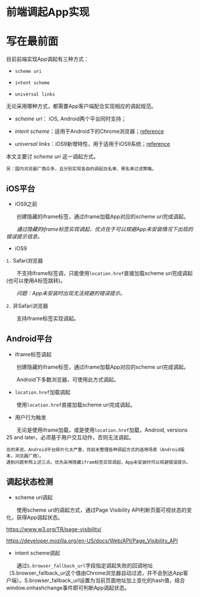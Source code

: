 # 前端调起App实现 #


# 写在最前面 #

目前前端实现App调起有三种方式：

- `scheme uri`

- `intent scheme`

- `universal links`

无论采用哪种方式，都需要App客户端配合实现相应的调起规范。

+ *scheme uri*： iOS, Android两个平台同时支持；

+ *intent scheme*：适用于Android下的Chrome浏览器；[reference](https://developer.chrome.com/multidevice/android/intents)

+ *universal links*：iOS9新增特性，用于适用于iOS9系统；[reference](https://developer.apple.com/library/prerelease/ios/documentation/General/Conceptual/AppSearch/UniversalLinks.html#//apple_ref/doc/uid/TP40016308-CH12)

本文主要讨 *scheme uri* 这一调起方式。

    另：国内浏览器厂商众多，且分别实现各自的调起白名单、黑名单过滤策略。



## iOS平台 ##

- iOS9之前

&emsp;&emsp;创建隐藏的iframe标签，通过iframe加载App对应的scheme uri完成调起。

&emsp;&emsp;*通过隐藏的iframe标签实现调起，优点在于可以规避App未安装情况下出现的错误提示信息。*

- iOS9

`1.` Safari浏览器

&emsp;&emsp;不支持iframe标签调，只能使用`location.href`直接加载scheme uri完成调起(也可以使用A标签跳转)。

&emsp;&emsp;*问题：App未安装时出现无法规避的错误提示。*

`2.` 非Safari浏览器

&emsp;&emsp;支持iframe标签实现调起。


## Android平台 ##

- iframe标签调起

&emsp;&emsp;创建隐藏的iframe标签，通过iframe加载App对应的scheme uri完成调起。

&emsp;&emsp;Android下多数浏览器，可使用此方式调起。

- `location.href`加载调起

&emsp;&emsp;使用`location.href`直接加载scheme uri完成调起。


- 用户行为触发

&emsp;&emsp;无论是使用iframe加载，或是使用`location.href`加载，Android, versions 25 and later，必须基于用户交互动作，否则无法调起。

    总的来说，Android平台碎片化太严重，目前未整理各种调起方式的适用场景（Android版本，浏览器厂商）。
    遇到问题参照上述三点。优先采用隐藏ifram标签实现调起，App未安装时可以规避错误提示。


## 调起状态检测 ##

- scheme uri调起

&emsp;&emsp;使用scheme uri的调起方式，通过Page Visibility API判断页面可视状态的变化，获得App调起状态。

<https://www.w3.org/TR/page-visibility/>

<https://developer.mozilla.org/en-US/docs/Web/API/Page_Visibility_API>

- intent scheme调起

&emsp;&emsp;通过`S.browser_fallback_url`字段指定调起失败的回调地址（S.browser_fallback_ur这个值由Chrome浏览器自动过滤，并不会到达App客户端）。S.browser_fallback_url设置为当前页面地址加上变化的hash值，结合window.onhashchange事件即可判断App调起状态。


